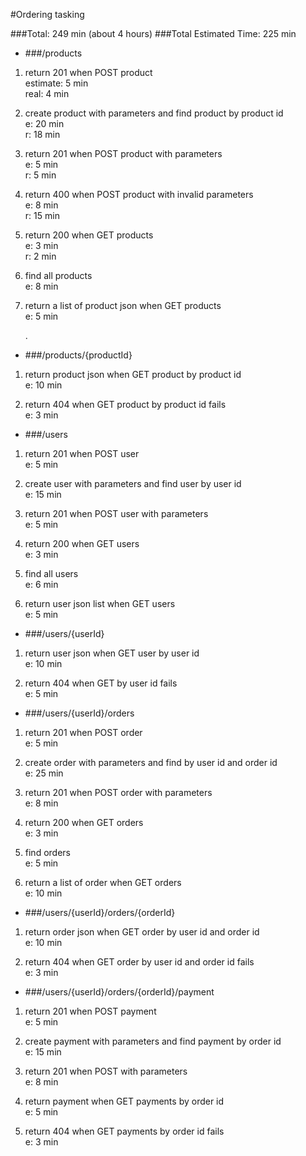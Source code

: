 #Ordering tasking

###Total: 249 min (about 4 hours)
###Total Estimated Time: 225 min


* ###/products

1. return 201 when POST product  
 estimate: 5 min  
 real: 4 min

2. create product with parameters and find product by product id  
 e: 20 min  
 r: 18 min
  
  
3. return 201 when POST product with parameters  
 e: 5 min  
 r: 5 min
  
4. return 400 when POST product with invalid parameters  
 e: 8 min  
 r: 15 min
  
5. return 200 when GET products  
 e: 3 min  
 r: 2 min
  

6. find all products  
 e: 8 min  
  
  
7. return a list of product json when GET products  
 e: 5 min  
    
   .
  

* ###/products/{productId}

1. return product json when GET product by product id  
 e: 10 min  
    
  
2. return 404 when GET product by product id fails  
 e: 3 min  
  
  
 

* ###/users

1. return 201 when POST user  
 e: 5 min  
  
 
2. create user with parameters and find user by user id  
 e: 15 min  
  
  
3. return 201 when POST user with parameters  
 e: 5 min  
  
 
4. return 200 when GET users  
 e: 3 min  
  
  
 
5. find all users  
 e: 6 min  
  
  
 
6. return user json list when GET users  
 e: 5 min  
  
  
 

* ###/users/{userId}

1. return user json when GET user by user id  
e: 10 min  
 
 
 
2. return 404 when GET by user id fails  
 e: 5 min  
  
  


* ###/users/{userId}/orders

1. return 201 when POST order  
 e: 5 min  
  
  

2. create order with parameters and find by user id and order id  
 e: 25 min  
    
   
    

3. return 201 when POST order with parameters  
 e: 8 min  
  
    
   
4. return 200 when GET orders  
 e: 3 min  
  
  
 
5. find orders  
 e: 5 min  
  
  

6. return a list of order when GET orders  
 e: 10 min  
  
    
 

* ###/users/{userId}/orders/{orderId}

1. return order json when GET order by user id and order id  
 e: 10 min  
  

2. return 404 when GET order by user id and order id fails  
 e: 3 min  
  
  
 
* ###/users/{userId}/orders/{orderId}/payment

1. return 201 when POST payment  
 e: 5 min  
  
  
 
2. create payment with parameters and find payment by order id  
 e: 15 min  
  
  

3. return 201 when POST with parameters  
 e: 8 min  
  
  

4. return payment when GET payments by order id   
 e: 5 min  
  
  
 
5. return 404 when GET payments by  order id fails  
 e: 3 min  
  
  
